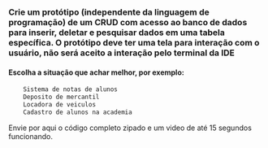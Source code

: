 ### Crie um protótipo (independente da linguagem de programação) de um CRUD com acesso ao banco de dados para inserir, deletar e pesquisar dados em uma tabela específica. O protótipo deve ter uma tela para interação com o usuário, não será aceito a interação pelo terminal da IDE

#### Escolha a situação que achar melhor, por exemplo:
```txt
    Sistema de notas de alunos
    Deposito de mercantil
    Locadora de veiculos
    Cadastro de alunos na academia
```

Envie por aqui o código completo zipado e um video de até 15 segundos funcionando.